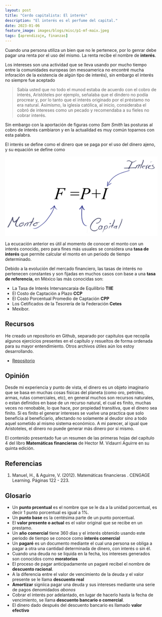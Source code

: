 ```yaml
---
layout: post
title: "Cerdo capitalista: El interés"
description: "El interés es el perfume del capital."
date: 2023-01-06
feature_image: images/blogs/misc/p1-mf-maix.jpeg
tags: [aprendizaje, finanzas]
---
```


Cuando una persona utiliza un bien que no le pertenece, por lo genrar debe pagar una renta por el uso del mismo. La renta recibe el nombre de **interés**.

<!--more-->

Los intereses son una actividad que se lleva usando por mucho tiempo entre la comunidades europeas (en mesoamerica no encontré mucha inforación de la existencia de algún tipo de interés), sin embargo el interés no siempre fue aceptado

> Sabía usted que no todo el munod estaba de acuerdo con el cobro de interés, Aristóteles por ejemplo, señalaba que el dindero no podía procrear y, por lo tanto que el interés originado por el préstamo no era natural. Asímismo, la iglesia católica, al inicio, consideraba el cobró de intereses como un pecado y recomendaba a su fieles no cobrar interés.

Sin embargo con la aportación de figuras como *Sam Smith* las posturas al cobro de interés cambiaron y en la actualidad es muy común toparnos con esta palabra. 

El interés se define como el dinero que se paga por el uso del dinero ajeno, y su equación se define como 

![monto](../images/blogs/misc/p1-mf-f.png)

La ecucación anterior es útil al momento de conocer el monto con un interés conocido, pero para fines más usuales se considera una **tasa de interés** que permite calcular el monto en un periodo de tiempo determinado.

Debido a la evolución del mercado financiero, las tasas de interés no pertenecen constantes y son fijadas en muchos casos con base a una **tasa de referencia**, en México las más conocidas son:
- La Tasa de Interés Intervancaraia de Equilibrio **TIIE**
- El Costo de Captación a Plazo **CCP**
- El Costo Porcentual Promedio de Captación **CPP**
- Los Cetificados de la Tesorería de la Federación **Cetes**
- Mexibor. 

## Recursos
He creado un repositorio en Github, separado por capitulos que recopila algunos ejercicios presentes en el capítulo y resueltos de forma ordenada para su mayor entendimiento. Otros archivos útiles aún los estoy desarrollando.
- [Repositorio](https://github.com/a-ceron/matematicas-financieras/tree/main/cap4)

## Opinión
Desde mi experiencia y punto de vista, el dinero es un objeto imaginario que se basa en muchas cosas físicas del planeta (como oro, petroleo, armas, rutas comerciales, etc), en general muchos son recursos naturales, o estan definidos en base de un recurso natural, el cual es finito, muchas veces no renobable, lo que hace, por propiedad transitiva, que el dinero sea finito. Si es finito el generar intereses se vuelve una practica que solo beneficia al beneficiario, afectando no solamente al deudor sino a todo aquel sometido al mismo sistema económico. A mi parecer, al igual que Aristoteles, el dinero no puede generar más dinero por sí mismo.

El contenido presentado fue un resumen de las primeras hojas del capítulo 4 del líbro **Matemáticas financieras** de Hector M. Vidaurri Aguirre en su quinta edición. 

## Referencias
1. Manuel, H., & Aguirre, V. (2012). Matemáticas financieras . CENGAGE Learning. Páginas 122 - 223.

## Glosario
- Un **punto prcentual** es el nombre que se le da a la unidad porcentual, es decir 1 punto porcentual es igual a 1%.
- Un **punto base** es la centésima parte de un punto porcentual.
- El **valor presente o actual** es el valor original que se recibe en un prestamo. 
- Un **año comercial** tiene 360 días y el interés obtenido usando este periodo de tiempo se conoce como **interés comercial**
- Un **pagaré** es un documento mediante el cual una persona se obliga a pagar a otra una cantidad determinada de dinero, con interés o sin él.
- Cuando una deuda no se liquida en la fecha, los intereses generados son conocidos como **moratorios**
- El proceso de pagar anticipadamente un pagaré recibel el nombre de **descuento racional**.
- A la diferencia entre el valor de vencimiento de la deuda y el valor presente se le llama **descuento real**
- **Amortizar** signiica pagar una deuda y sus intereses mediante una serie de pagos denomidados *abonos*
- Cobrar el interés por adelantado, en lugar de hacerlo hasta la fecha de vencimiento, se llama **descuento bancario o comercial**.
- El dinero dado después del descuento bancario es llamado **valor efectivo**